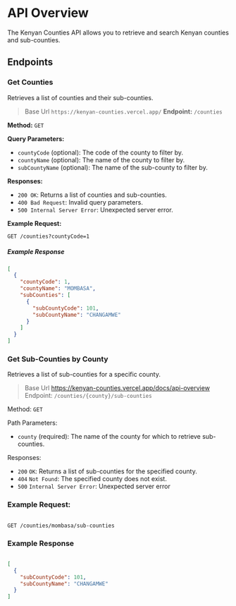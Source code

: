 

# API Overview

The Kenyan Counties API allows you to retrieve and search Kenyan counties and sub-counties.

## Endpoints

### Get Counties

Retrieves a list of counties and their sub-counties.
> Base Url `https://kenyan-counties.vercel.app/`
**Endpoint:** `/counties`

**Method:** `GET`

**Query Parameters:**

- `countyCode` (optional): The code of the county to filter by.
- `countyName` (optional): The name of the county to filter by.
- `subCountyName` (optional): The name of the sub-county to filter by.

**Responses:**

- `200 OK`: Returns a list of counties and sub-counties.
- `400 Bad Request`: Invalid query parameters.
- `500 Internal Server Error`: Unexpected server error.

**Example Request:**

```http
GET /counties?countyCode=1
```

##### Example Response 

```json
[
  {
    "countyCode": 1,
    "countyName": "MOMBASA",
    "subCounties": [
      {
        "subCountyCode": 101,
        "subCountyName": "CHANGAMWE"
      }
    ]
  }
]
```

### Get Sub-Counties by County

Retrieves a list of sub-counties for a specific county.

   >Base Url https://kenyan-counties.vercel.app/docs/api-overview
    Endpoint: `/counties/{county}/sub-counties`

Method: `GET`

Path Parameters:

  - `county` (required): The name of the county for which to retrieve sub-counties.

Responses:

  - `200` `OK`: Returns a list of sub-counties for the specified county.
  - `404` `Not Found`: The specified county does not exist.
  - `500` `Internal Server Error`: Unexpected server error

### Example Request:

```http

GET /counties/mombasa/sub-counties
```
### Example Response

```json

[
  {
    "subCountyCode": 101,
    "subCountyName": "CHANGAMWE"
  }
]
```